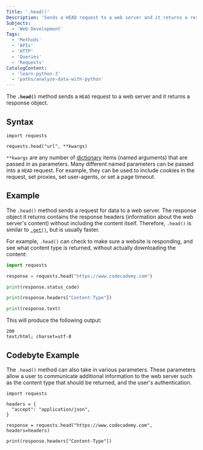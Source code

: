 ```yaml
---
Title: '.head()'
Description: 'Sends a HEAD request to a web server and it returns a response object.'
Subjects:
  - 'Web Development'
Tags:
  - 'Methods'
  - 'APIs'
  - 'HTTP'
  - 'Queries'
  - 'Requests'
CatalogContent:
  - 'learn-python-3'
  - 'paths/analyze-data-with-python'
---
```


The **`.head()`** method sends a `HEAD` request to a web server and it returns a response object.

## Syntax

```pseudo
import requests

requests.head("url", **kwargs)
```

`**kwargs` are any number of [dictionary](https://www.codecademy.com/resources/docs/python/dictionaries) items (named arguments) that are passed in as parameters. Many different named parameters can be passed into a `HEAD` request. For example, they can be used to include cookies in the request, set proxies, set user-agents, or set a page timeout.

## Example

The `.head()` method sends a request for data to a web server. The response object it returns contains the response headers (information about the web server's content) without including the content itself. Therefore, `.head()` is similar to [`.get()`](https://www.codecademy.com/resources/docs/python/requests-module/get), but is usually faster.

For example, `.head()` can check to make sure a website is responding, and see what content type is returned, without actually downloading the content:

```py
import requests

response = requests.head("https://www.codecademy.com")

print(response.status_code)

print(response.headers["Content-Type"])

print(response.text)
```

This will produce the following output:

```shell
200
text/html; charset=utf-8

```

## Codebyte Example

The `.head()` method can also take in various parameters. These parameters allow a user to communicate additional information to the web server such as the content type that should be returned, and the user's authentication.

```codebyte/python
import requests

headers = {
  "accept": "application/json",
}

response = requests.head("https://www.codecademy.com", headers=headers)

print(response.headers["Content-Type"])
```
